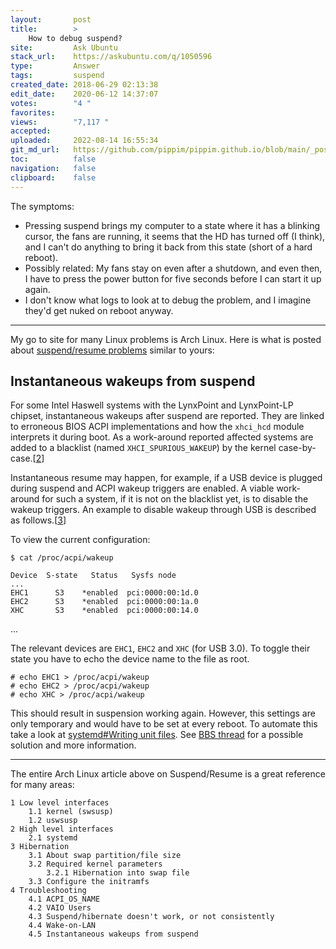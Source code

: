 ```yaml
---
layout:       post
title:        >
    How to debug suspend?
site:         Ask Ubuntu
stack_url:    https://askubuntu.com/q/1050596
type:         Answer
tags:         suspend
created_date: 2018-06-29 02:13:38
edit_date:    2020-06-12 14:37:07
votes:        "4 "
favorites:    
views:        "7,117 "
accepted:     
uploaded:     2022-08-14 16:55:34
git_md_url:   https://github.com/pippim/pippim.github.io/blob/main/_posts/2018/2018-06-29-How-to-debug-suspend_.md
toc:          false
navigation:   false
clipboard:    false
---
```


The symptoms:

-    Pressing suspend brings my computer to a state where it has a blinking cursor, the fans are running, it seems that the HD has turned off (I think), and I can't do anything to bring it back from this state (short of a hard reboot).
-    Possibly related: My fans stay on even after a shutdown, and even then, I have to press the power button for five seconds before I can start it up again.
-    I don't know what logs to look at to debug the problem, and I imagine they'd get nuked on reboot anyway.


----------


My go to site for many Linux problems is Arch Linux. Here is what is posted about [suspend/resume problems][1] similar to yours:

## Instantaneous wakeups from suspend

For some Intel Haswell systems with the LynxPoint and LynxPoint-LP chipset, instantaneous wakeups after suspend are reported. They are linked to erroneous BIOS ACPI implementations and how the `xhci_hcd` module interprets it during boot. As a work-around reported affected systems are added to a blacklist (named `XHCI_SPURIOUS_WAKEUP`) by the kernel case-by-case.[[2]]

Instantaneous resume may happen, for example, if a USB device is plugged during suspend and ACPI wakeup triggers are enabled. A viable work-around for such a system, if it is not on the blacklist yet, is to disable the wakeup triggers. An example to disable wakeup through USB is described as follows.[[3]]

To view the current configuration:

``` 
$ cat /proc/acpi/wakeup

Device  S-state   Status   Sysfs node
...
EHC1      S3    *enabled  pci:0000:00:1d.0
EHC2      S3    *enabled  pci:0000:00:1a.0
XHC       S3    *enabled  pci:0000:00:14.0
```

...

The relevant devices are `EHC1`, `EHC2` and `XHC` (for USB 3.0). To toggle their state you have to echo the device name to the file as root.

``` 
# echo EHC1 > /proc/acpi/wakeup
# echo EHC2 > /proc/acpi/wakeup
# echo XHC > /proc/acpi/wakeup
```

This should result in suspension working again. However, this settings are only temporary and would have to be set at every reboot. To automate this take a look at [systemd#Writing unit files][4]. See [BBS thread][5] for a possible solution and more information.


----------

The entire Arch Linux article above on Suspend/Resume is a great reference for many areas:


``` 
1 Low level interfaces
    1.1 kernel (swsusp)
    1.2 uswsusp
2 High level interfaces
    2.1 systemd
3 Hibernation
    3.1 About swap partition/file size
    3.2 Required kernel parameters
        3.2.1 Hibernation into swap file
    3.3 Configure the initramfs
4 Troubleshooting
    4.1 ACPI_OS_NAME
    4.2 VAIO Users
    4.3 Suspend/hibernate doesn't work, or not consistently
    4.4 Wake-on-LAN
    4.5 Instantaneous wakeups from suspend
```


  [1]: https://wiki.archlinux.org/index.php/Power_management/Suspend_and_hibernate
  [2]: https://bugzilla.kernel.org/show_bug.cgi?id=66171#c6
  [3]: https://bbs.archlinux.org/viewtopic.php?pid=1575617
  [4]: https://wiki.archlinux.org/index.php/Systemd#Writing_unit_files
  [5]: https://bbs.archlinux.org/viewtopic.php?pid=1575617#p1575617

